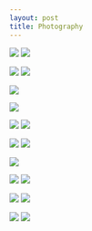 ```yaml
---
layout: post
title: Photography
---
```


![](https://kyragunluk.github.io/images/flames.jpg)
![](https://kyragunluk.github.io/images/port2.png)


![](https://kyragunluk.github.io/images/port1.png)
![](https://kyragunluk.github.io/images/port3.png)








![](https://kyragunluk.github.io/images/printable5.png)








![](https://kyragunluk.github.io/images/printable3.png)








![](https://kyragunluk.github.io/images/printable1.png)
![](https://kyragunluk.github.io/images/printable16.png)








![](https://kyragunluk.github.io/images/printable8.png)
![](https://kyragunluk.github.io/images/printable20.png)








![](https://kyragunluk.github.io/images/printable18.png)








![](https://kyragunluk.github.io/images/port4.png)
![](https://kyragunluk.github.io/images/port7.png)









![](https://kyragunluk.github.io/images/port5.png)
![](https://kyragunluk.github.io/images/port8.png)








![](https://kyragunluk.github.io/images/port6.png)
![](https://kyragunluk.github.io/images/port9.png)
